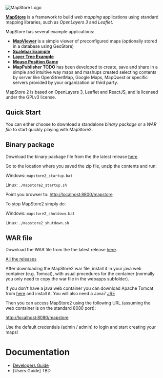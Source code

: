 
![MapStore Logo](https://github.com/geosolutions-it/MapStore2/blob/master/MapStore2.png)

**[MapStore](http://mapstore2.geo-solutions.it/)** is a framework to build _web mapping_ applications using standard mapping libraries, such as _OpenLayers 3_ and _Leaflet_.

MapStore  has several example applications:

 * **[MapViewer](http://mapstore2.geo-solutions.it/mapstore/)** is a simple viewer of preconfigured maps (optionally stored in a database using GeoStore)
 * **[Scalebar Example](http://mapstore2.geo-solutions.it/mapstore/examples/scalebar/)**
 * **[Layer Tree Example](http://mapstore2.geo-solutions.it/mapstore/examples/layertree/)**
 * **[Mouse Position Game](http://mapstore2.geo-solutions.it/mapstore/examples/mouseposition/)**
 * **MapPublisher TODO** has been developed to create, save and share in a simple and intuitive way maps and mashups created selecting contents by server like OpenStreetMap, Google Maps, MapQuest or specific servers provided by your organization or third party.

MapStore 2 is based on OpenLayers 3, Leaflet and ReactJS, and is licensed under the GPLv3 license.

Quick Start
-----------

You can either choose to download a standalone *binary package* or a *WAR file* to start quickly playing with MapStore2.

Binary package
--------------
Download the binary package file from the the latest release [here](https://github.com/geosolutions-it/MapStore2/releases/latest).

Go to the location where you saved the zip file, unzip the contents and run:

Windows: `mapstore2_startup.bat`

Linux: `./mapstore2_startup.sh`

Point you browser to: [http://localhost:8800/mapstore](http://localhost:8800/mapstore)

To stop MapStore2 simply do:

Windows: `mapstore2_shutdown.bat`

Linux: `./mapstore2_shutdown.sh`


WAR file
--------
Download the WAR file from the the latest release [here](https://github.com/geosolutions-it/MapStore2/releases/latest).

[All the releases](https://github.com/geosolutions-it/MapStore2/releases)

After downloading the MapStore2 war file, install it in your java web container (e.g. Tomcat), with usual procedures for the container (normally you only need to copy the war file in the webapps subfolder).

If you don't have a java web container you can download Apache Tomcat from [here](https://tomcat.apache.org/download-70.cgi) and install it. You will also need a Java7 [JRE](http://www.oracle.com/technetwork/java/javase/downloads/jre7-downloads-1880261.html)

Then you can access MapStore2 using the following URL (assuming the web container is on the standard 8080 port):

[http://localhost:8080/mapstore](http://localhost:8080/mapstore)

Use the default credentials (admin / admin) to login and start creating your maps!

# Documentation
 * [Developers Guide](developer-guide/)
 * [Users Guide] TBD